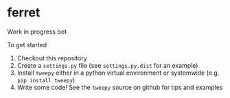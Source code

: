 ferret
======

Work in progress bot

To get started
1. Checkout this repository
2. Create a `settings.py` file (see `settings.py.dist` for an example)
3. Install `tweepy` either in a python virtual environment or systemwide (e.g. `pip install tweepy`)
4. Write some code! See the `tweepy` source on github for tips and examples


